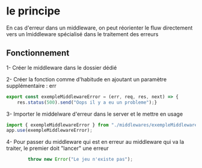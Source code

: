 # le principe

En cas d'erreur dans un middleware, on peut réorienter le fluw directement vers un lmiddleware spécialisé dans le traitement des erreurs

## Fonctionnement

1- Créer le middleware dans le dossier dédié

2- Créer la fonction comme d'habitude en ajoutant un paramètre supplémentaire : err
```js
export const exempleMiddlewareError = (err, req, res, next) => {
    res.status(500).send("Oops il y a eu un probleme");}
```

3- Importer le middelware d'erreur dans le server et le mettre en usage
```js
import { exempleMiddlewareError } from "./middlewares/exempleMiddlewareError.js";
app.use(exempleMiddlewareError);
```

4- Pour passer du middleware qui est en erreur au middleware qui va la traiter, le premier doit "lancer" une erreur
```js
        throw new Error("Le jeu n'existe pas");
```